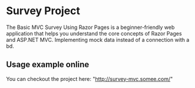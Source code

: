 # Survey Project

The Basic MVC Survey Using Razor Pages is a beginner-friendly web application that helps you understand the core concepts of Razor Pages and ASP.NET MVC. 
Implementing mock data instead of a connection with a bd.
## Usage example online

You can checkout the project here:
"http://survey-mvc.somee.com/"
